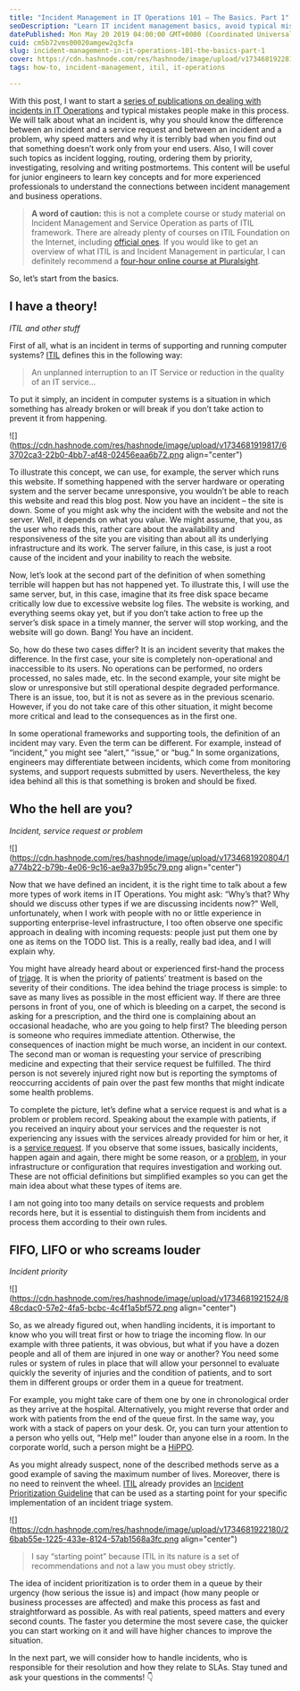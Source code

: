 ```yaml
---
title: "Incident Management in IT Operations 101 – The Basics. Part 1"
seoDescription: "Learn IT incident management basics, avoid typical mistakes, and distinguish incidents from service requests"
datePublished: Mon May 20 2019 04:00:00 GMT+0000 (Coordinated Universal Time)
cuid: cm5b72vms00020amgew2q3cfa
slug: incident-management-in-it-operations-101-the-basics-part-1
cover: https://cdn.hashnode.com/res/hashnode/image/upload/v1734681922816/8624a430-381a-441f-8de4-9c6d641b7d8b.png
tags: how-to, incident-management, itil, it-operations

---
```


With this post, I want to start a [series of publications on dealing with incidents in IT Operations](https://andrewmatveychuk.com/tag/incident-management/) and typical mistakes people make in this process. We will talk about what an incident is, why you should know the difference between an incident and a service request and between an incident and a problem, why speed matters and why it is terribly bad when you find out that something doesn’t work only from your end users. Also, I will cover such topics as incident logging, routing, ordering them by priority, investigating, resolving and writing postmortems. This content will be useful for junior engineers to learn key concepts and for more experienced professionals to understand the connections between incident management and business operations.

> **A word of caution:** this is not a complete course or study material on Incident Management and Service Operation as parts of ITIL framework. There are already plenty of courses on ITIL Foundation on the Internet, including [official ones](https://www.axelos.com/certifications/itil-certifications/itil-foundation-level). If you would like to get an overview of what ITIL is and Incident Management in particular, I can definitely recommend a [four-hour online course at Pluralsight](https://andrewmatveychuk.com/refer/itil-foundation-course).

So, let’s start from the basics.

## I have a theory!

*ITIL and other stuff*

First of all, what is an incident in terms of supporting and running computer systems? [ITIL](https://en.wikipedia.org/wiki/ITIL) defines this in the following way:

> An unplanned interruption to an IT Service or reduction in the quality of an IT service…

To put it simply, an incident in computer systems is a situation in which something has already broken or will break if you don’t take action to prevent it from happening.

![](https://cdn.hashnode.com/res/hashnode/image/upload/v1734681919817/63702ca3-22b0-4bb7-af48-02456eaa6b72.png align="center")

To illustrate this concept, we can use, for example, the server which runs this website. If something happened with the server hardware or operating system and the server became unresponsive, you wouldn’t be able to reach this website and read this blog post. Now you have an incident – the site is down. Some of you might ask why the incident with the website and not the server. Well, it depends on what you value. We might assume, that you, as the user who reads this, rather care about the availability and responsiveness of the site you are visiting than about all its underlying infrastructure and its work. The server failure, in this case, is just a root cause of the incident and your inability to reach the website.

Now, let’s look at the second part of the definition of when something terrible will happen but has not happened yet. To illustrate this, I will use the same server, but, in this case, imagine that its free disk space became critically low due to excessive website log files. The website is working, and everything seems okay yet, but if you don’t take action to free up the server’s disk space in a timely manner, the server will stop working, and the website will go down. Bang! You have an incident.

So, how do these two cases differ? It is an incident severity that makes the difference. In the first case, your site is completely non-operational and inaccessible to its users. No operations can be performed, no orders processed, no sales made, etc. In the second example, your site might be slow or unresponsive but still operational despite degraded performance. There is an issue, too, but it is not as severe as in the previous scenario. However, if you do not take care of this other situation, it might become more critical and lead to the consequences as in the first one.

In some operational frameworks and supporting tools, the definition of an incident may vary. Even the term can be different. For example, instead of “incident,” you might see “alert,” “issue,” or “bug.” In some organizations, engineers may differentiate between incidents, which come from monitoring systems, and support requests submitted by users. Nevertheless, the key idea behind all this is that something is broken and should be fixed.

## Who the hell are you?

*Incident, service request or problem*

![](https://cdn.hashnode.com/res/hashnode/image/upload/v1734681920804/1a774b22-b79b-4e06-9c16-ae9a37b95c79.png align="center")

Now that we have defined an incident, it is the right time to talk about a few more types of work items in IT Operations. You might ask: “Why’s that? Why should we discuss other types if we are discussing incidents now?” Well, unfortunately, when I work with people with no or little experience in supporting enterprise-level infrastructure, I too often observe one specific approach in dealing with incoming requests: people just put them one by one as items on the TODO list. This is a really, really bad idea, and I will explain why.

You might have already heard about or experienced first-hand the process of [triage](https://en.wikipedia.org/wiki/Triage). It is when the priority of patients’ treatment is based on the severity of their conditions. The idea behind the triage process is simple: to save as many lives as possible in the most efficient way. If there are three persons in front of you, one of which is bleeding on a carpet, the second is asking for a prescription, and the third one is complaining about an occasional headache, who are you going to help first? The bleeding person is someone who requires immediate attention. Otherwise, the consequences of inaction might be much worse, an incident in our context. The second man or woman is requesting your service of prescribing medicine and expecting that their service request be fulfilled. The third person is not severely injured right now but is reporting the symptoms of reoccurring accidents of pain over the past few months that might indicate some health problems.

To complete the picture, let’s define what a service request is and what is a problem or problem record. Speaking about the example with patients, if you received an inquiry about your services and the requester is not experiencing any issues with the services already provided for him or her, it is a [service request](https://wiki.en.it-processmaps.com/index.php/Request_Fulfilment#Service_Request). If you observe that some issues, basically incidents, happen again and again, there might be some reason, or a [problem](https://wiki.en.it-processmaps.com/index.php/Problem_Management#Problem), in your infrastructure or configuration that requires investigation and working out. These are not official definitions but simplified examples so you can get the main idea about what these types of items are.

I am not going into too many details on service requests and problem records here, but it is essential to distinguish them from incidents and process them according to their own rules.

## FIFO, LIFO or who screams louder

*Incident priority*

![](https://cdn.hashnode.com/res/hashnode/image/upload/v1734681921524/848cdac0-57e2-4fa5-bcbc-4c4f1a5bf572.png align="center")

So, as we already figured out, when handling incidents, it is important to know who you will treat first or how to triage the incoming flow. In our example with three patients, it was obvious, but what if you have a dozen people and all of them are injured in one way or another? You need some rules or system of rules in place that will allow your personnel to evaluate quickly the severity of injuries and the condition of patients, and to sort them in different groups or order them in a queue for treatment.

For example, you might take care of them one by one in chronological order as they arrive at the hospital. Alternatively, you might reverse that order and work with patients from the end of the queue first. In the same way, you work with a stack of papers on your desk. Or, you can turn your attention to a person who yells out, “Help me!” louder than anyone else in a room. In the corporate world, such a person might be a [HiPPO](https://exp-platform.com/hippo/).

As you might already suspect, none of the described methods serve as a good example of saving the maximum number of lives. Moreover, there is no need to reinvent the wheel. [ITIL](https://en.wikipedia.org/wiki/ITIL) already provides an [Incident Prioritization Guideline](https://wiki.en.it-processmaps.com/index.php/Checklist_Incident_Priority) that can be used as a starting point for your specific implementation of an incident triage system.

![](https://cdn.hashnode.com/res/hashnode/image/upload/v1734681922180/26bab55e-1225-433e-8124-57ab1568a3fc.png align="center")

> I say “starting point” because ITIL in its nature is a set of recommendations and not a law you must obey strictly.

The idea of incident prioritization is to order them in a queue by their urgency (how serious the issue is) and impact (how many people or business processes are affected) and make this process as fast and straightforward as possible. As with real patients, speed matters and every second counts. The faster you determine the most severe case, the quicker you can start working on it and will have higher chances to improve the situation.

In the next part, we will consider how to handle incidents, who is responsible for their resolution and how they relate to SLAs. Stay tuned and ask your questions in the comments! 👇